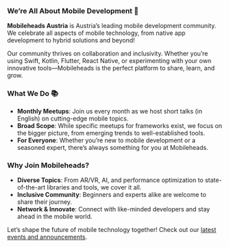 ### We’re All About Mobile Development 🚀

**Mobileheads Austria** is Austria’s leading mobile development community. We celebrate all aspects of mobile technology, from native app development to hybrid solutions and beyond!

Our community thrives on collaboration and inclusivity. Whether you’re using Swift, Kotlin, Flutter, React Native, or experimenting with your own innovative tools—Mobileheads is the perfect platform to share, learn, and grow.

### What We Do 📚

- **Monthly Meetups**: Join us every month as we host short talks (in English) on cutting-edge mobile topics.
- **Broad Scope**: While specific meetups for frameworks exist, we focus on the bigger picture, from emerging trends to well-established tools.
- **For Everyone**: Whether you’re new to mobile development or a seasoned expert, there’s always something for you at Mobileheads.

### Why Join Mobileheads?

- **Diverse Topics**: From AR/VR, AI, and performance optimization to state-of-the-art libraries and tools, we cover it all.
- **Inclusive Community**: Beginners and experts alike are welcome to share their journey.
- **Network & Innovate**: Connect with like-minded developers and stay ahead in the mobile world.

Let’s shape the future of mobile technology together! Check out our [latest events and announcements](/).
